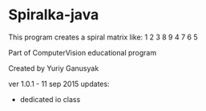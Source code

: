 # Spiralka-java

This program creates a spiral matrix like:
1 2 3
8 9 4
7 6 5

Part of ComputerVision educational program

Created by Yuriy Ganusyak

ver 1.0.1 - 11 sep 2015
updates:
- dedicated io class
